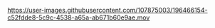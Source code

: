 


https://user-images.githubusercontent.com/107875003/196466154-c52fdde8-5c9c-4538-a65a-ab671b60e9ae.mov

